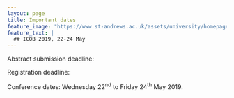 ```yaml
---
layout: page
title: Important dates
feature_image: "https://www.st-andrews.ac.uk/assets/university/homepage/images/hero-banner/st-andrews-hero-banner-sep-2018.jpg"
feature_text: |
  ## ICOB 2019, 22-24 May
---
```


Abstract submission deadline:

Registration deadline: 

Conference dates: Wednesday 22<sup>nd</sup> to Friday 24<sup>th</sup> May 2019.
  
